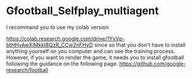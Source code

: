 # Gfootball_Selfplay_multiagent
I recommand you to use my colab version

https://colab.research.google.com/drive/1YxVp-btHHyAwXiMkkI8QzR_CCw2nFHyD
since so that you don't have to install anything yourself on you computer and can see the training process.
However, if you want to render the game, it needs you to install gfootball following the guidance on the following page.
https://github.com/google-research/football
